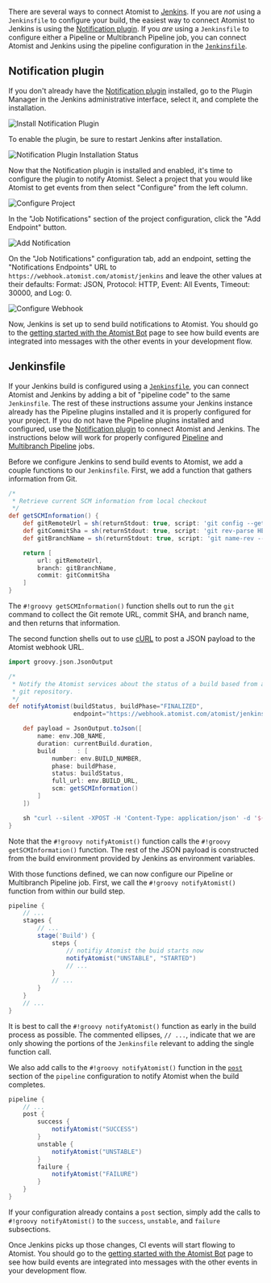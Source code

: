 There are several ways to connect Atomist to [Jenkins][jenkins].  If
you are *not* using a `Jenkinsfile` to configure your build, the
easiest way to connect Atomist to Jenkins is using
the [Notification plugin][use-notification].  If you *are* using a
`Jenkinsfile` to configure either a Pipeline or Multibranch Pipeline
job, you can connect Atomist and Jenkins using the pipeline
configuration in the [`Jenkinsfile`][use-jenkinsfile].

[jenkins]: https://jenkins.io/ (Jenkins)
[use-notification]: #notification-plugin
[use-jenkinsfile]: #jenkinsfile

## Notification plugin

If you don't already have the [Notification plugin][notification]
installed, go to the Plugin Manager in the Jenkins administrative
interface, select it, and complete the installation.

[notification]: https://wiki.jenkins-ci.org/display/JENKINS/Notification+Plugin

<div class="ss-container">
  <img src="../images/jenkins-install-notification.png" alt="Install Notification Plugin" class="ss-large">
</div>

To enable the plugin, be sure to restart Jenkins after installation.

<div class="ss-container">
  <img src="../images/jenkins-install-notification-status-reboot.png" alt="Notification Plugin Installation Status" class="ss-large">
</div>

Now that the Notification plugin is installed and enabled, it's time
to configure the plugin to notify Atomist.  Select a project that you
would like Atomist to get events from then select "Configure" from the
left column.

<div class="ss-container">
  <img src="../images/jenkins-configure-project.png" alt="Configure Project" class="ss-medium">
</div>

In the "Job Notifications" section of the project configuration, click
the "Add Endpoint" button.

<div class="ss-container">
  <img src="../images/jenkins-add-notification.png" alt="Add Notification" class="ss-large">
</div>

On the "Job Notifications" configuration tab, add an endpoint, setting
the "Notifications Endpoints" URL to
`https://webhook.atomist.com/atomist/jenkins` and leave the other
values at their defaults: Format: JSON, Protocol: HTTP, Event: All
Events, Timeout: 30000, and Log: 0.

<div class="ss-container">
  <img src="../images/jenkins-webhook.png" alt="Configure Webhook" class="ss-large">
</div>

Now, Jenkins is set up to send build notifications to Atomist.  You
should go to the [getting started with the Atomist Bot][bot] page to
see how build events are integrated into messages with the other
events in your development flow.

[bot]: bot.md (Getting Started - Atomist Bot)

## Jenkinsfile

If your Jenkins build is configured using a [`Jenkinsfile`][jf], you
can connect Atomist and Jenkins by adding a bit of "pipeline code" to
the same `Jenkinsfile`.  The rest of these instructions assume your
Jenkins instance already has the Pipeline plugins installed and it is
properly configured for your project.  If you do not have the Pipeline
plugins installed and configured, use
the [Notification plugin][use-notification] to connect Atomist and
Jenkins.  The instructions below will work for properly
configured [Pipeline][pipeline]
and [Multibranch Pipeline][multibranch] jobs.

[jf]: https://jenkins.io/doc/book/pipeline/jenkinsfile/ (Jenkinsfile)
[pipeline]: https://jenkins.io/doc/book/pipeline/ (Jenkins Pipeline Jobs)
[multibranch]: https://jenkins.io/doc/book/pipeline/multibranch/ (Multibranch Pipeline Jobs)

Before we configure Jenkins to send build events to Atomist, we add a
couple functions to our `Jenkinsfile`.  First, we add a function that
gathers information from Git.

```groovy
/*
 * Retrieve current SCM information from local checkout
 */
def getSCMInformation() {
    def gitRemoteUrl = sh(returnStdout: true, script: 'git config --get remote.origin.url').trim()
    def gitCommitSha = sh(returnStdout: true, script: 'git rev-parse HEAD').trim()
    def gitBranchName = sh(returnStdout: true, script: 'git name-rev --always --name-only HEAD').trim().replace('remotes/origin/', '')

    return [
        url: gitRemoteUrl,
        branch: gitBranchName,
        commit: gitCommitSha
    ]
}
```

The `#!groovy getSCMInformation()` function shells out to run the
`git` command to collect the Git remote URL, commit SHA, and branch
name, and then returns that information.

The second function shells out to use [cURL][curl] to post a JSON
payload to the Atomist webhook URL.

[curl]: https://curl.haxx.se/ (cURL)

```groovy
import groovy.json.JsonOutput

/*
 * Notify the Atomist services about the status of a build based from a
 * git repository.
 */
def notifyAtomist(buildStatus, buildPhase="FINALIZED",
                  endpoint="https://webhook.atomist.com/atomist/jenkins") {

    def payload = JsonOutput.toJson([
        name: env.JOB_NAME,
        duration: currentBuild.duration,
        build      : [
            number: env.BUILD_NUMBER,
            phase: buildPhase,
            status: buildStatus,
            full_url: env.BUILD_URL,
            scm: getSCMInformation()
        ]
    ])

    sh "curl --silent -XPOST -H 'Content-Type: application/json' -d '${payload}' ${endpoint}"
}
```

Note that the `#!groovy notifyAtomist()` function calls the `#!groovy
getSCMInformation()` function.  The rest of the JSON payload is
constructed from the build environment provided by Jenkins as
environment variables.

With those functions defined, we can now configure our Pipeline or
Multibranch Pipeline job.  First, we call the `#!groovy
notifyAtomist()` function from within our build step.

```groovy
pipeline {
    // ...
    stages {
        // ...
        stage('Build') {
            steps {
                // notifiy Atomist the buid starts now
                notifyAtomist("UNSTABLE", "STARTED")
                // ...
            }
            // ...
        }
    }
    // ...
}
```

It is best to call the `#!groovy notifyAtomist()` function as early in
the build process as possible.  The commented ellipses, `// ...`,
indicate that we are only showing the portions of the `Jenkinsfile`
relevant to adding the single function call.

We also add calls to the `#!groovy notifyAtomist()` function in
the [`post`][jf-post] section of the `pipeline` configuration to
notify Atomist when the build completes.

[jf-post]: https://jenkins.io/doc/book/pipeline/syntax/#post

```groovy
pipeline {
    // ...
    post {
        success {
            notifyAtomist("SUCCESS")
        }
        unstable {
            notifyAtomist("UNSTABLE")
        }
        failure {
            notifyAtomist("FAILURE")
        }
    }
}
```

If your configuration already contains a `post` section, simply add
the calls to `#!groovy notifyAtomist()` to the `success`, `unstable`,
and `failure` subsections.

Once Jenkins picks up those changes, CI events will start flowing to
Atomist.  You should go to
the [getting started with the Atomist Bot][bot] page to see how build
events are integrated into messages with the other events in your
development flow.
